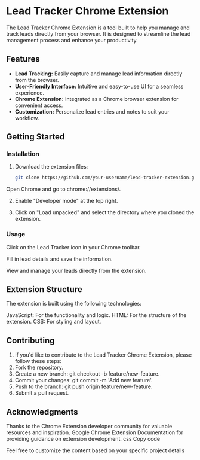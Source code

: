 # Lead Tracker Chrome Extension

The Lead Tracker Chrome Extension is a tool built to help you manage and track leads directly from your browser. It is designed to streamline the lead management process and enhance your productivity.

## Features

- **Lead Tracking:** Easily capture and manage lead information directly from the browser.
- **User-Friendly Interface:** Intuitive and easy-to-use UI for a seamless experience.
- **Chrome Extension:** Integrated as a Chrome browser extension for convenient access.
- **Customization:** Personalize lead entries and notes to suit your workflow.

## Getting Started

### Installation

1. Download the extension files:

   ```bash
   git clone https://github.com/your-username/lead-tracker-extension.git
Open Chrome and go to chrome://extensions/.

2. Enable "Developer mode" at the top right.

3. Click on "Load unpacked" and select the directory where you cloned the extension.

### Usage
Click on the Lead Tracker icon in your Chrome toolbar.

Fill in lead details and save the information.

View and manage your leads directly from the extension.

## Extension Structure
The extension is built using the following technologies:

JavaScript: For the functionality and logic.
HTML: For the structure of the extension.
CSS: For styling and layout.

## Contributing
1. If you'd like to contribute to the Lead Tracker Chrome Extension, please follow these steps:
2. Fork the repository.
3. Create a new branch: git checkout -b feature/new-feature.
4. Commit your changes: git commit -m 'Add new feature'.
5. Push to the branch: git push origin feature/new-feature.
6. Submit a pull request.

## Acknowledgments
Thanks to the Chrome Extension developer community for valuable resources and inspiration.
Google Chrome Extension Documentation for providing guidance on extension development.
css
Copy code

Feel free to customize the content based on your specific project details

